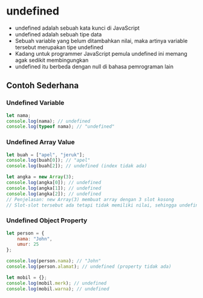 # undefined

- undefined adalah sebuah kata kunci di JavaScript
- undefined adalah sebuah tipe data
- Sebuah variable yang belum ditambahkan nilai, maka artinya variable tersebut merupakan tipe undefined
- Kadang untuk programmer JavaScript pemula undefined ini memang agak sedikit membingungkan
- undefined itu berbeda dengan null di bahasa pemrograman lain

## Contoh Sederhana

### Undefined Variable
```javascript
let nama;
console.log(nama); // undefined
console.log(typeof nama); // "undefined"
```

### Undefined Array Value
```javascript
let buah = ["apel", "jeruk"];
console.log(buah[0]); // "apel"
console.log(buah[2]); // undefined (index tidak ada)

let angka = new Array(3);
console.log(angka[0]); // undefined
console.log(angka[1]); // undefined
console.log(angka[2]); // undefined
// Penjelasan: new Array(3) membuat array dengan 3 slot kosong
// Slot-slot tersebut ada tetapi tidak memiliki nilai, sehingga undefined
```

### Undefined Object Property
```javascript
let person = {
    nama: "John",
    umur: 25
};

console.log(person.nama); // "John"
console.log(person.alamat); // undefined (property tidak ada)

let mobil = {};
console.log(mobil.merk); // undefined
console.log(mobil.warna); // undefined
```
